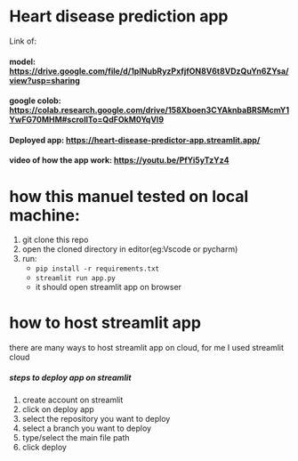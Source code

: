  # Heart disease prediction app

Link of:
  #### model: https://drive.google.com/file/d/1plNubRyzPxfjfON8V6t8VDzQuYn6ZYsa/view?usp=sharing
  #### google colob: https://colab.research.google.com/drive/158Xboen3CYAknbaBRSMcmY1YwFG70MHM#scrollTo=QdFOkM0YqVl9
  #### Deployed app: https://heart-disease-predictor-app.streamlit.app/
  #### video of how the app work: https://youtu.be/PfYi5yTzYz4


# how this manuel tested on local machine:

  1. git clone this repo
  2. open the cloned directory in editor(eg:Vscode or pycharm)
  3. run:
     - `pip install -r requirements.txt`
     - `streamlit run app.py`
     - it should open streamlit app on browser
          
   
# how to host streamlit app
there are many ways to host streamlit app on cloud, for me I used streamlit cloud

##### steps to deploy app on streamlit

  1. create account on streamlit
  3. click on deploy app
  4. select the repository you want to deploy
  5. select a branch you want to deploy
  6. type/select the main file path
  7. click deploy
  
